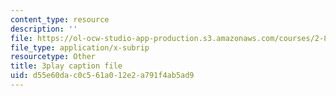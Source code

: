 ```yaml
---
content_type: resource
description: ''
file: https://ol-ocw-studio-app-production.s3.amazonaws.com/courses/2-830j-control-of-manufacturing-processes-sma-6303-spring-2008/d55e60dac0c561a012e2a791f4ab5ad9_qyAoSHisZtU.srt
file_type: application/x-subrip
resourcetype: Other
title: 3play caption file
uid: d55e60da-c0c5-61a0-12e2-a791f4ab5ad9
---
```

